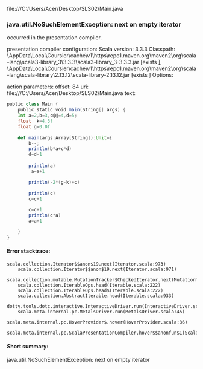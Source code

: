 file:///C:/Users/Acer/Desktop/SLS02/Main.java
### java.util.NoSuchElementException: next on empty iterator

occurred in the presentation compiler.

presentation compiler configuration:
Scala version: 3.3.3
Classpath:
<HOME>\AppData\Local\Coursier\cache\v1\https\repo1.maven.org\maven2\org\scala-lang\scala3-library_3\3.3.3\scala3-library_3-3.3.3.jar [exists ], <HOME>\AppData\Local\Coursier\cache\v1\https\repo1.maven.org\maven2\org\scala-lang\scala-library\2.13.12\scala-library-2.13.12.jar [exists ]
Options:



action parameters:
offset: 84
uri: file:///C:/Users/Acer/Desktop/SLS02/Main.java
text:
```scala
public class Main {
    public static void main(String[] args) {
    Int a=2,b=3,c@@=4,d=5;
    float  k=4.3f
    float g=0.0f

    def main(args:Array[String]):Unit={
        b--;
        println(b*a+c*d)
        d=d-1
       
        println(a)
         a=a+1

        println(-2*(g-k)+c)

        println(c)
        c=c+1

        c=c+1
        println(c*a)
        a=a+1

    }
}
```



#### Error stacktrace:

```
scala.collection.Iterator$$anon$19.next(Iterator.scala:973)
	scala.collection.Iterator$$anon$19.next(Iterator.scala:971)
	scala.collection.mutable.MutationTracker$CheckedIterator.next(MutationTracker.scala:76)
	scala.collection.IterableOps.head(Iterable.scala:222)
	scala.collection.IterableOps.head$(Iterable.scala:222)
	scala.collection.AbstractIterable.head(Iterable.scala:933)
	dotty.tools.dotc.interactive.InteractiveDriver.run(InteractiveDriver.scala:168)
	scala.meta.internal.pc.MetalsDriver.run(MetalsDriver.scala:45)
	scala.meta.internal.pc.HoverProvider$.hover(HoverProvider.scala:36)
	scala.meta.internal.pc.ScalaPresentationCompiler.hover$$anonfun$1(ScalaPresentationCompiler.scala:380)
```
#### Short summary: 

java.util.NoSuchElementException: next on empty iterator